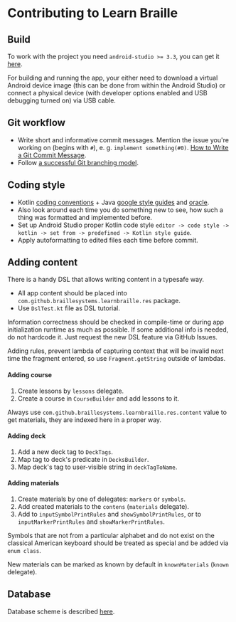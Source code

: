# Contributing to Learn Braille

## Build

To work with the project you need `android-studio >= 3.3`, you can get it [here](https:://developer.android.com/studio).

For building and running the app, your either need to download a virtual Android device image (this can be done from within the Android Studio) or connect a physical device (with developer options enabled and USB debugging turned on) via USB cable.

## Git workflow

- Write short and informative commit messages. Mention the issue you're working on (begins with `#`), e. g. `implement something(#0)`. [How to Write a Git Commit Message](https://chris.beams.io/posts/git-commit/).
- Follow [a successful Git branching model](https://nvie.com/posts/a-successful-git-branching-model/).

## Coding style

- Kotlin [coding conventions](https://kotlinlang.org/docs/reference/coding-conventions.html) + Java [google style guides](https://google.github.io/styleguide/javaguide.html) and [oracle](https://www.oracle.com/technetwork/java/codeconvtoc-136057.html).
- Also look around each time you do something new to see, how such a thing was formatted and implemented before.
- Set up Android Studio proper Kotlin code style `editor -> code style -> kotlin -> set from -> predefined -> Kotlin style guide`.
- Apply autoformatting to edited files each time before commit.

## Adding content

There is a handy DSL that allows writing content in a typesafe way.

- All app content should be placed into `com.github.braillesystems.learnbraille.res` package.
- Use `DslTest.kt` file as DSL tutorial.

Information correctness should be checked in compile-time or during app initialization runtime as much as possible. If some additional info is needed, do not hardcode it. Just request the new DSL feature via GitHub Issues.

Adding rules, prevent lambda of capturing context that will be invalid next time the fragment entered, so use `Fragment.getString` outside of lambdas.

#### Adding course

1. Create lessons by `lessons` delegate.
2. Create a course in `CourseBuilder` and add lessons to it.

Always use `com.github.braillesystems.learnbraille.res.content` value to get materials, they are indexed here in a proper way.

#### Adding deck

1. Add a new deck tag to `DeckTags`.
2. Map tag to deck's predicate in `DecksBuilder`.
3. Map deck's tag to user-visible string in `deckTagToName`.

#### Adding materials

1. Create materials by one of delegates: `markers` or `symbols`.
2. Add created materials to the `contens` (`materials` delegate).
3. Add to `inputSymbolPrintRules` and `showSymbolPrintRules`, or to `inputMarkerPrintRules` and `showMarkerPrintRules`.

Symbols that are not from a particular alphabet and do not exist on the classical American keyboard should be treated as special and be added via `enum class`.

New materials can be marked as known by default in `knownMaterials` (`known` delegate).

## Database

Database scheme is described [here](https://github.com/braille-systems/learn-braille/blob/master/database.md).
